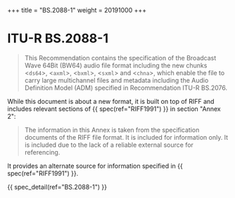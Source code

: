 +++
title = "BS.2088-1"
weight = 20191000
+++

ITU-R BS.2088-1
========

> This Recommendation contains the specification of the Broadcast Wave 64Bit (BW64) audio file format including the new chunks <`ds64`>, <`axml`>, <`bxml`>, <`sxml`> and <`chna`>, which enable the file to carry large multichannel files and metadata including the Audio Definition Model (ADM) specified in Recommendation ITU-R BS.2076.

While this document is about a new format, it is built on top of RIFF and includes relevant sections of {{ spec(ref="RIFF1991") }} in section "Annex 2": 

> The information in this Annex is taken from the specification documents of the RIFF file format. It
is included for information only. It is included due to the lack of a reliable external source for
referencing.

It provides an alternate source for information specified in {{ spec(ref="RIFF1991") }}.


{{ spec_detail(ref="BS.2088-1") }} 

